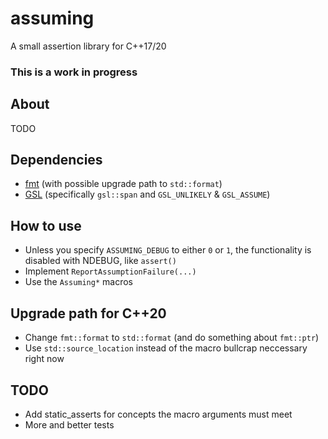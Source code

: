 # assuming
A small assertion library for C++17/20

### This is a work in progress

## About

TODO

## Dependencies

* [fmt](https://github.com/fmtlib/fmt) (with possible upgrade path to `std::format`)
* [GSL](https://github.com/microsoft/GSL) (specifically `gsl::span` and `GSL_UNLIKELY` & `GSL_ASSUME`)

## How to use

* Unless you specify `ASSUMING_DEBUG` to either `0` or `1`, the functionality is disabled with NDEBUG, like `assert()`
* Implement `ReportAssumptionFailure(...)`
* Use the `Assuming*` macros

## Upgrade path for C++20

* Change `fmt::format` to `std::format` (and do something about `fmt::ptr`)
* Use `std::source_location` instead of the macro bullcrap neccessary right now

## TODO

* Add static_asserts for concepts the macro arguments must meet
* More and better tests
